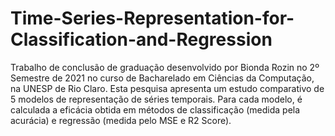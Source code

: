 # Time-Series-Representation-for-Classification-and-Regression
Trabalho de conclusão de graduação desenvolvido por Bionda Rozin no 2º Semestre de 2021 no curso de Bacharelado em Ciências da Computação, na UNESP de Rio Claro.
Esta pesquisa apresenta um estudo comparativo de 5 modelos de representação de séries temporais. Para cada modelo, é calculada a eficácia obtida em métodos de classificação (medida pela acurácia) e regressão (medida pelo MSE e R2 Score).
